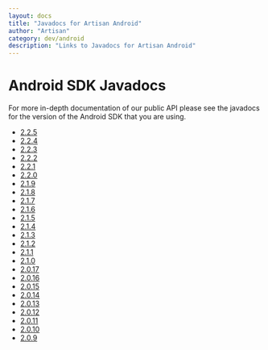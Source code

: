 ```yaml
---
layout: docs
title: "Javadocs for Artisan Android"
author: "Artisan"
category: dev/android
description: "Links to Javadocs for Artisan Android"
---
```


# Android SDK Javadocs

For more in-depth documentation of our public API please see the javadocs for the version of the Android SDK that you are using.

* <a target="_blank" href="/android/javadoc/2_2_5">2.2.5</a>
* <a target="_blank" href="/android/javadoc/2_2_4">2.2.4</a>
* <a target="_blank" href="/android/javadoc/2_2_3">2.2.3</a>
* <a target="_blank" href="/android/javadoc/2_2_2">2.2.2</a>
* <a target="_blank" href="/android/javadoc/2_2_1">2.2.1</a>
* <a target="_blank" href="/android/javadoc/2_2_0">2.2.0</a>
* <a target="_blank" href="/android/javadoc/2_1_9">2.1.9</a>
* <a target="_blank" href="/android/javadoc/2_1_8">2.1.8</a>
* <a target="_blank" href="/android/javadoc/2_1_7">2.1.7</a>
* <a target="_blank" href="/android/javadoc/2_1_6">2.1.6</a>
* <a target="_blank" href="/android/javadoc/2_1_5">2.1.5</a>
* <a target="_blank" href="/android/javadoc/2_1_4">2.1.4</a>
* <a target="_blank" href="/android/javadoc/2_1_3">2.1.3</a>
* <a target="_blank" href="/android/javadoc/2_1_2">2.1.2</a>
* <a target="_blank" href="/android/javadoc/2_1_1">2.1.1</a>
* <a target="_blank" href="/android/javadoc/2_1_0">2.1.0</a>
* <a target="_blank" href="/android/javadoc/2_0_17">2.0.17</a>
* <a target="_blank" href="/android/javadoc/2_0_16">2.0.16</a>
* <a target="_blank" href="/android/javadoc/2_0_15">2.0.15</a>
* <a target="_blank" href="/android/javadoc/2_0_14">2.0.14</a>
* <a target="_blank" href="/android/javadoc/2_0_13">2.0.13</a>
* <a target="_blank" href="/android/javadoc/2_0_12">2.0.12</a>
* <a target="_blank" href="/android/javadoc/2_0_11">2.0.11</a>
* <a target="_blank" href="/android/javadoc/2_0_10">2.0.10</a>
* <a target="_blank" href="/android/javadoc/2_0_9">2.0.9</a>
